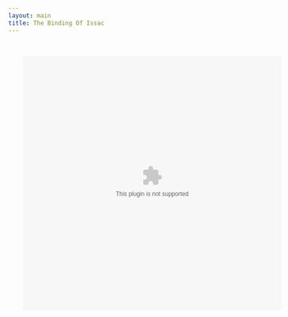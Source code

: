 ```yaml
---
layout: main
title: The Binding Of Issac
---
```

<embed src="The Binding Of Isaac.swf" width="580" height="570" style="-webkit-transform:scale(0.9);-moz-transform-scale(0.9);" allowfullscreen/>
